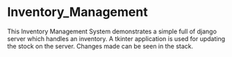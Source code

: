 # Inventory_Management
This Inventory Management System demonstrates a simple full of django server which handles an inventory. A tkinter application is used for updating the stock on the server. Changes made can be seen in the stack. 
